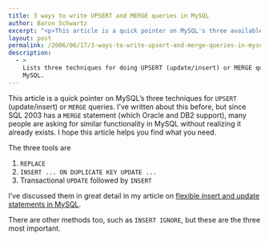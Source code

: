 ```yaml
---
title: 3 ways to write UPSERT and MERGE queries in MySQL
author: Baron Schwartz
excerpt: "<p>This article is a quick pointer on MySQL's three available tools for <code>UPSERT</code> (update/insert) or <code>MERGE</code> queries.</p>"
layout: post
permalink: /2006/06/17/3-ways-to-write-upsert-and-merge-queries-in-mysql/
description:
  - >
    Lists three techniques for doing UPSERT (update/insert) or MERGE queries in
    MySQL.
---
```

This article is a quick pointer on MySQL&#8217;s three techniques for `UPSERT` (update/insert) or `MERGE` queries. I&#8217;ve written about this before, but since SQL 2003 has a `MERGE` statement (which Oracle and DB2 support), many people are asking for similar functionality in MySQL without realizing it already exists. I hope this article helps you find what you need.

The three tools are

1.  `REPLACE`
2.  `INSERT ... ON DUPLICATE KEY UPDATE ...`
3.  Transactional `UPDATE` followed by `INSERT`

I&#8217;ve discussed them in great detail in my article on [flexible insert and update statements in MySQL][1].

There are other methods too, such as `INSERT IGNORE`, but these are the three most important.

 [1]: /blog/2006/02/21/flexible-insert-and-update-in-mysql/